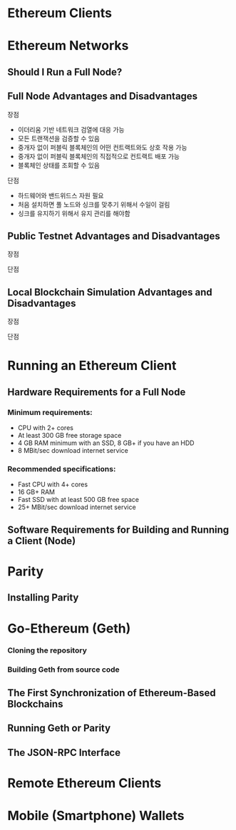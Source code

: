 # Ethereum Clients

# Ethereum Networks

## Should I Run a Full Node?

## Full Node Advantages and Disadvantages
장점
 + 이더리움 기반 네트워크 검열에 대응 가능
 + 모든 트랜잭션을 검증할 수 있음
 + 중개자 없이 퍼블릭 블록체인의 어떤 컨트랙트와도 상호 작용 가능
 + 중개자 없이 퍼블릭 블록체인의 직접적으로 컨트랙트 배포 가능
 + 블록체인 상태를 조회할 수 있음  
 
단점
 + 하드웨어와 밴드위드스 자원 필요
 + 처음 설치하면 풀 노드와 싱크를 맞추기 위해서 수일이 걸림
 + 싱크를 유지하기 위해서 유지 관리를 해야함
 
## Public Testnet Advantages and Disadvantages
장점

단점


## Local Blockchain Simulation Advantages and Disadvantages

장점

단점  


# Running an Ethereum Client

## Hardware Requirements for a Full Node

### Minimum requirements:
- CPU with 2+ cores  
- At least 300 GB free storage space
- 4 GB RAM minimum with an SSD, 8 GB+ if you have an HDD
- 8 MBit/sec download internet service

### Recommended specifications:
- Fast CPU with 4+ cores
- 16 GB+ RAM
- Fast SSD with at least 500 GB free space
- 25+ MBit/sec download internet service

## Software Requirements for Building and Running a Client (Node)

# Parity
## Installing Parity

# Go-Ethereum (Geth)
### Cloning the repository
### Building Geth from source code

## The First Synchronization of Ethereum-Based Blockchains
## Running Geth or Parity
## The JSON-RPC Interface
# Remote Ethereum Clients
# Mobile (Smartphone) Wallets
